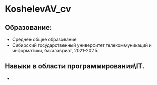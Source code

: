 # KoshelevAV_cv
## Образование:
- Среднее общее образование 
- Сибирский государственный университет телекоммуникаций и информатики, бакалавриат, 2021-2025.

## Навыки в области программирования\IT.
-

